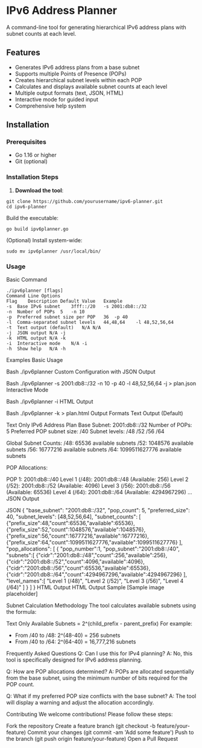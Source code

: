 
# IPv6 Address Planner

A command-line tool for generating hierarchical IPv6 address plans with subnet counts at each level.

## Features

- Generates IPv6 address plans from a base subnet
- Supports multiple Points of Presence (POPs)
- Creates hierarchical subnet levels within each POP
- Calculates and displays available subnet counts at each level
- Multiple output formats (text, JSON, HTML)
- Interactive mode for guided input
- Comprehensive help system

## Installation

### Prerequisites
- Go 1.16 or higher
- Git (optional)

### Installation Steps

1. **Download the tool**:
```
git clone https://github.com/yourusername/ipv6-planner.git
cd ipv6-planner
```

Build the executable:

```
go build ipv6planner.go
```


(Optional) Install system-wide:
```
sudo mv ipv6planner /usr/local/bin/
```

### Usage

Basic Command

```
./ipv6planner [flags]
Command Line Options
Flag	Description	Default Value	Example
-s	Base IPv6 subnet	3fff::/20	-s 2001:db8::/32
-n	Number of POPs	5	-n 10
-p	Preferred subnet size per POP	36	-p 40
-l	Comma-separated subnet levels	44,48,64	-l 48,52,56,64
-t	Text output (default)	N/A	N/A
-j	JSON output	N/A	-j
-k	HTML output	N/A	-k
-i	Interactive mode	N/A	-i
-h	Show help	N/A	-h
```


Examples
Basic Usage



Bash
./ipv6planner
Custom Configuration with JSON Output



Bash
./ipv6planner -s 2001:db8::/32 -n 10 -p 40 -l 48,52,56,64 -j &gt; plan.json
Interactive Mode



Bash
./ipv6planner -i
HTML Output



Bash
./ipv6planner -k &gt; plan.html
Output Formats
Text Output (Default)



Text Only
IPv6 Address Plan
Base Subnet: 2001:db8::/32
Number of POPs: 5
Preferred POP subnet size: /40
Subnet levels: /48 /52 /56 /64 

Global Subnet Counts:
  /48: 65536 available subnets
  /52: 1048576 available subnets
  /56: 16777216 available subnets
  /64: 1099511627776 available subnets

POP Allocations:

POP 1: 2001:db8::/40
  Level 1 (/48): 2001:db8::/48 (Available: 256)
  Level 2 (/52): 2001:db8::/52 (Available: 4096)
  Level 3 (/56): 2001:db8::/56 (Available: 65536)
  Level 4 (/64): 2001:db8::/64 (Available: 4294967296)
...
JSON Output



JSON
{
  &quot;base_subnet&quot;: &quot;2001:db8::/32&quot;,
  &quot;pop_count&quot;: 5,
  &quot;preferred_size&quot;: 40,
  &quot;subnet_levels&quot;: [48,52,56,64],
  &quot;subnet_counts&quot;: [
    {&quot;prefix_size&quot;:48,&quot;count&quot;:65536,&quot;available&quot;:65536},
    {&quot;prefix_size&quot;:52,&quot;count&quot;:1048576,&quot;available&quot;:1048576},
    {&quot;prefix_size&quot;:56,&quot;count&quot;:16777216,&quot;available&quot;:16777216},
    {&quot;prefix_size&quot;:64,&quot;count&quot;:1099511627776,&quot;available&quot;:1099511627776}
  ],
  &quot;pop_allocations&quot;: [
    {
      &quot;pop_number&quot;:1,
      &quot;pop_subnet&quot;:&quot;2001:db8::/40&quot;,
      &quot;subnets&quot;:[
        {&quot;cidr&quot;:&quot;2001:db8::/48&quot;,&quot;count&quot;:256,&quot;available&quot;:256},
        {&quot;cidr&quot;:&quot;2001:db8::/52&quot;,&quot;count&quot;:4096,&quot;available&quot;:4096},
        {&quot;cidr&quot;:&quot;2001:db8::/56&quot;,&quot;count&quot;:65536,&quot;available&quot;:65536},
        {&quot;cidr&quot;:&quot;2001:db8::/64&quot;,&quot;count&quot;:4294967296,&quot;available&quot;:4294967296}
      ],
      &quot;level_names&quot;:[
        &quot;Level 1 (/48)&quot;,
        &quot;Level 2 (/52)&quot;,
        &quot;Level 3 (/56)&quot;,
        &quot;Level 4 (/64)&quot;
      ]
    }
  ]
}
HTML Output
HTML Output Sample [Sample image placeholder]

Subnet Calculation Methodology
The tool calculates available subnets using the formula:




Text Only
Available Subnets = 2^(child_prefix - parent_prefix)
For example:
- From /40 to /48: 2^(48-40) = 256 subnets
- From /40 to /64: 2^(64-40) = 16,777,216 subnets

Frequently Asked Questions
Q: Can I use this for IPv4 planning?
A: No, this tool is specifically designed for IPv6 address planning.

Q: How are POP allocations determined?
A: POPs are allocated sequentially from the base subnet, using the minimum number of bits required for the POP count.

Q: What if my preferred POP size conflicts with the base subnet?
A: The tool will display a warning and adjust the allocation accordingly.

Contributing
We welcome contributions! Please follow these steps:

Fork the repository
Create a feature branch (git checkout -b feature/your-feature)
Commit your changes (git commit -am 'Add some feature')
Push to the branch (git push origin feature/your-feature)
Open a Pull Request